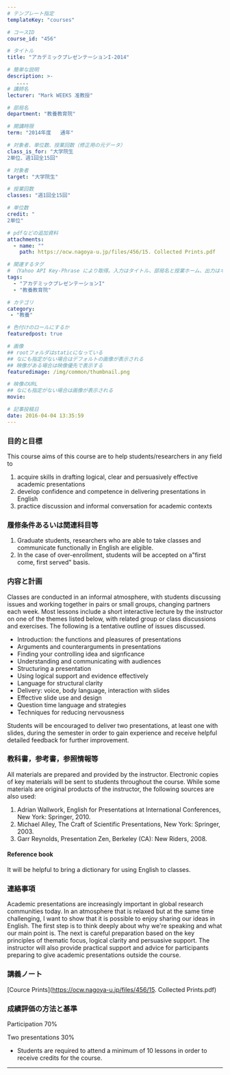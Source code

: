 ```yaml
---
# テンプレート指定
templateKey: "courses"

# コースID
course_id: "456"

# タイトル
title: "アカデミックプレゼンテーションI-2014"

# 簡単な説明
description: >-
   ....
# 講師名
lecturer: "Mark WEEKS 准教授"

# 部局名
department: "教養教育院"

# 開講時限
term: "2014年度	通年"

# 対象者、単位数、授業回数（修正用の元データ）
class_is_for: "大学院生
2単位、週1回全15回"

# 対象者
target: "大学院生"

# 授業回数
classes: "週1回全15回"

# 単位数
credit: "
2単位"

# pdfなどの追加資料
attachments:
  - name: "" 
    path: https://ocw.nagoya-u.jp/files/456/15. Collected Prints.pdf

# 関連するタグ
# （Yahoo API Key-Phrase により取得。入力はタイトル、部局名と授業ホーム、出力はキーフレーズ（tags））
tags:
  - "アカデミックプレゼンテーションI"
  - "教養教育院"

# カテゴリ
category:
 - "教養"

# 色付けのロールにするか
featuredpost: true

# 画像
## rootフォルダはstaticになっている
## なにも指定がない場合はデフォルトの画像が表示される
## 映像がある場合は映像優先で表示する
featuredimage: /img/common/thumbnail.png

# 映像のURL
## なにも指定がない場合は画像が表示される
movie: 

# 記事投稿日
date: 2016-04-04 13:35:59
---
```


### 目的と目標

This course aims of this course are to help students/researchers in any field to 

  1. acquire skills in drafting logical, clear and persuasively effective academic presentations 
  2. develop confidence and competence in delivering presentations in English 
  3. practice discussion and informal conversation for academic contexts








### 履修条件あるいは関連科目等

  1. Graduate students, researchers who are able to take classes and communicate functionally in English are eligible. 
  2. In the case of over-enrollment, students will be accepted on a"first come, first served" basis.

### 内容と計画 

Classes are conducted in an informal atmosphere, with students discussing issues and working together in pairs or small groups, changing partners each week. Most lessons include a short interactive lecture by the instructor on one of the themes listed below, with related group or class discussions and exercises. The following is a tentative outline of issues discussed. 

  * Introduction: the functions and pleasures of presentations
  * Arguments and counterarguments in presentations
  * Finding your controlling idea and signficance
  * Understanding and communicating with audiences
  * Structuring a presentation
  * Using logical support and evidence effectively
  * Language for structural clarity
  * Delivery: voice, body language, interaction with slides
  * Effective slide use and design 
  * Question time language and strategies 
  * Techniques for reducing nervousness 

Students will be encouraged to deliver two presentations, at least one with slides, during the semester in order to gain experience and receive helpful detailed feedback for further improvement. 

### 教科書，参考書，参照情報等

All materials are prepared and provided by the instructor. Electronic copies of key materials will be sent to students throughout the course. While some materials are original products of the instructor, the following sources are also used:

  1. Adrian Wallwork, English for Presentations at International Conferences, New York: Springer, 2010.
  2. Michael Alley, The Craft of Scientific Presentations, New York: Springer, 2003.
  3. Garr Reynolds, Presentation Zen, Berkeley (CA): New Riders, 2008.

#### Reference book

It will be helpful to bring a dictionary for using English to classes. 

### 連絡事項

Academic presentations are increasingly important in global research communities today. In an atmosphere that is relaxed but at the same time challenging, I want to show that it is possible to enjoy sharing our ideas in English. The first step is to think deeply about why we're speaking and what our main point is. The next is careful preparation based on the key principles of thematic focus, logical clarity and persuasive support. The instructor will also provide practical support and advice for participants preparing to give academic presentations outside the course.





### 講義ノート

[Cource Prints](https://ocw.nagoya-u.jp/files/456/15. Collected Prints.pdf) 





### 成績評価の方法と基準

Participation 70%

Two presentations 30%

* Students are required to attend a minimum of 10 lessons in order to receive credits for the course.





-----